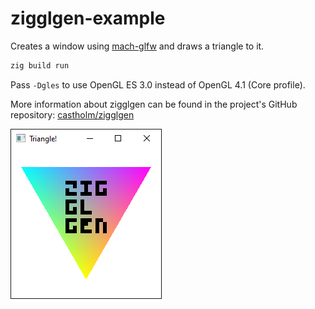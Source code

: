 # zigglgen-example

Creates a window using [mach-glfw](https://machengine.org/pkg/mach-glfw/) and draws a triangle to it.

```sh
zig build run
```

Pass `-Dgles` to use OpenGL ES 3.0 instead of OpenGL 4.1 (Core profile).

More information about zigglgen can be found in the project's GitHub repository:
[castholm/zigglgen](https://github.com/castholm/zigglgen)

![screenshot.png](screenshot.png)
